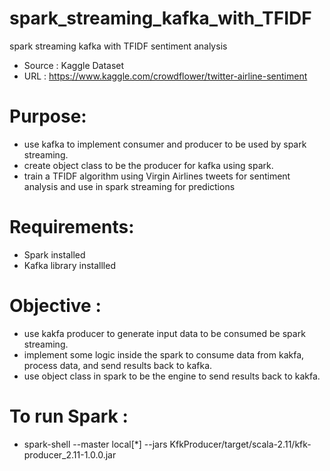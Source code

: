 # spark_streaming_kafka_with_TFIDF
spark streaming kafka with TFIDF sentiment analysis
- Source : Kaggle Dataset
- URL : https://www.kaggle.com/crowdflower/twitter-airline-sentiment

# Purpose:
- use kafka to implement consumer and producer to be used by spark streaming.
- create object class to be the producer for kafka using spark.
- train a TFIDF algorithm using Virgin Airlines tweets for sentiment analysis and use in spark streaming for predictions

# Requirements:
- Spark installed
- Kafka library installled

# Objective :
- use kakfa producer to generate input data to be consumed be spark streaming.
- implement some logic inside the spark to consume data from kakfa, process data, and send results back to kafka.
- use object class in spark to be the engine to send results back to kakfa.

# To run Spark :
- spark-shell --master local[*] --jars KfkProducer/target/scala-2.11/kfk-producer_2.11-1.0.0.jar